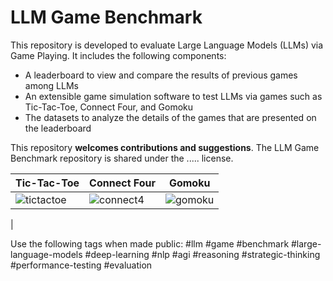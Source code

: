 # LLM Game Benchmark
This repository is developed to evaluate Large Language Models (LLMs) via Game Playing. It includes the following components:
- A leaderboard to view and compare the results of previous games among LLMs
- An extensible game simulation software to test LLMs via games such as Tic-Tac-Toe, Connect Four, and Gomoku
- The datasets to analyze the details of the games that are presented on the leaderboard



This repository **welcomes contributions and suggestions**. 
The LLM Game Benchmark repository is shared under the ..... license.

| Tic-Tac-Toe  | Connect Four | Gomoku |
| ------------- | ------------- | ------------- |
| ![tictactoe](https://github.com/research-outcome/LLM-Game-Benchmark/assets/1295373/bceee748-f151-4854-a558-a07dde7ff6a3)  | ![connect4](https://github.com/research-outcome/LLM-Game-Benchmark/assets/1295373/42f19aca-7c54-4813-ae0d-58f21b233b5b)  | ![gomoku](https://github.com/research-outcome/LLM-Game-Benchmark/assets/1295373/e79fdfc5-8acb-41bf-8237-acc9c720a90f)
 |




Use the following tags when made public:
#llm #game #benchmark #large-language-models #deep-learning #nlp #agi #reasoning #strategic-thinking #performance-testing #evaluation


